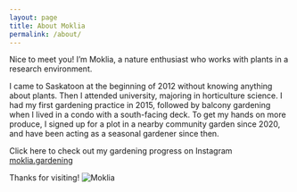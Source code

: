 ```yaml
---
layout: page
title: About Moklia
permalink: /about/
---
```



Nice to meet you! I’m Moklia, a nature enthusiast who works with plants in a research environment.

I came to Saskatoon at the beginning of 2012 without knowing anything about plants. Then I attended university, majoring in horticulture science. I had my first gardening practice in 2015, followed by balcony gardening when I lived in a condo with a south-facing deck. To get my hands on more produce, I signed up for a plot in a nearby community garden since 2020, and have been acting as a seasonal gardener since then.

Click here to check out my gardening progress on Instagram [moklia.gardening](https://www.instagram.com/moklia.gardening/)



Thanks for visiting!
![Moklia](https://user-images.githubusercontent.com/79727789/150616270-339abc8e-91fc-401d-bd44-3840268557c1.jpeg)

